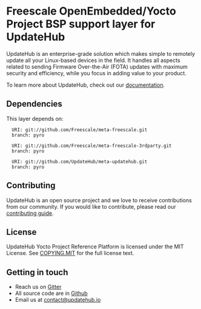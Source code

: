# Freescale OpenEmbedded/Yocto Project BSP support layer for UpdateHub

UpdateHub is an enterprise-grade solution which makes simple to remotely update
all your Linux-based devices in the field. It handles all aspects related to
sending Firmware Over-the-Air (FOTA) updates with maximum security and efficiency,
while you focus in adding value to your product.

To learn more about UpdateHub, check out our [documentation](https://docs.updatehub.io).

## Dependencies

This layer depends on:

```shell
  URI: git://github.com/Freescale/meta-freescale.git
  branch: pyro

  URI: git://github.com/Freescale/meta-freescale-3rdparty.git
  branch: pyro

  URI: git://github.com/UpdateHub/meta-updatehub.git
  branch: pyro
```

## Contributing

UpdateHub is an open source project and we love to receive contributions from our community.
If you would like to contribute, please read our [contributing guide](https://github.com/UpdateHub/updatehub/blob/v1/CONTRIBUTING.md).

## License

UpdateHub Yocto Project Reference Platform is licensed under the MIT License.
See [COPYING.MIT](COPYING.MIT) for the full license text.

## Getting in touch

* Reach us on [Gitter](https://gitter.im/UpdateHub/community)
* All source code are in [Github](https://github.com/UpdateHub)
* Email us at [contact@updatehub.io](mailto:contact@updatehub.io)
